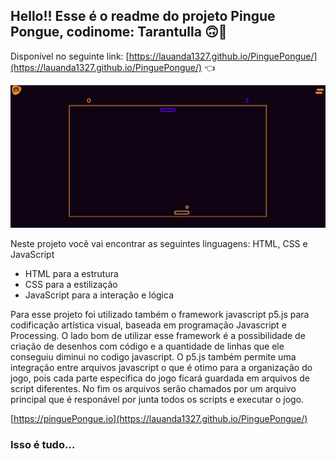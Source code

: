 ## __Hello!! Esse é o readme do projeto Pingue Pongue, codinome: Tarantulla__ 🙃🙂

Disponível no seguinte link: [https://lauanda1327.github.io/PinguePongue/](https://lauanda1327.github.io/PinguePongue/) 👈

![imagem](./finalideia.png)



Neste projeto você vai encontrar as seguintes linguagens:
HTML, CSS e JavaScript

- HTML para a estrutura
- CSS para a estilização
- JavaScript para a interação e lógica

Para esse projeto foi utilizado também o framework javascript p5.js para codificação artística visual, baseada em programação Javascript e Processing. O lado bom de utilizar esse framework é a possibilidade de criação de desenhos com código e a quantidade de linhas que ele 
 conseguiu diminui no codigo javascript. O p5.js também permite uma integração entre arquivos javascript o que é otimo para a organização do jogo, pois cada parte especifica do jogo ficará guardada em arquivos de script diferentes. No fim os arquivos serão chamados por um arquivo principal que é responável por junta todos os scripts e executar o jogo.

 [https://pinguePongue.io](https://lauanda1327.github.io/PinguePongue/)
 
 ### Isso é tudo...
